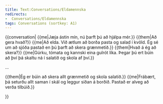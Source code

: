 ```yaml
---
title: Text:Conversations/Eldamennska
redirects:
-  Conversations/Eldamennska
tags: Conversations (sortkey: A1)
---
```


{{conversation|
{{me|Jæja ástin mín, nú þarft þú að hjálpa mér.}}
{{them|Að gera hvað?}}
{{me|Að elda. Við ætlum að borða pasta og salad í kvöld. Ég sé um að sjóða pastað en þú þarft að skera grænmetið.}}
{{them|Hvað á ég að skera?}}
{{me|Gúrku, tómata og kannski eina gulrót líka. Þegar þú ert búin að því þá skaltu ná í salatið og skola af því.}}

...

{{them|Ég er búin að skera allt grænmetið og skola salatið.}}
{{me|Frábært, þá seturðu allt saman í skál og leggur síðan á borðið. Pastað er alveg að verða tilbúið.}}

}}